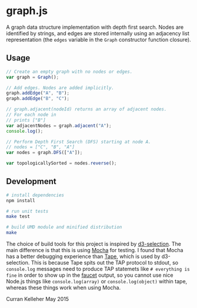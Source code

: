 # graph.js

A graph data structure implementation with depth first search. Nodes are identified by strings, and edges are stored internally using an adjacency list representation (the `edges` variable in the `Graph` constructor function closure).

## Usage

```javascript
// Create an empty graph with no nodes or edges.
var graph = Graph();

// Add edges. Nodes are added implicitly.
graph.addEdge("A", "B");
graph.addEdge("B", "C");

// graph.adjacent(nodeId) returns an array of adjacent nodes.
// For each node in 
// prints ["B"]
var adjacentNodes = graph.adjacent("A");
console.log();

// Perform Depth First Search (DFS) starting at node A.
// nodes = ["C", "B", "A"]
var nodes = graph.DFS(["A"]);

var topologicallySorted = nodes.reverse();
```

## Development

```bash
# install dependencies
npm install

# run unit tests
make test

# build UMD module and minified distribution
make
```

The choice of build tools for this project is inspired by [d3-selection](https://github.com/d3/d3-selection). The main difference is that this is using [Mocha](http://mochajs.org/) for testing. I found that Mocha has a better debugging experience than [Tape](https://npmjs.org/package/tape), which is used by d3-selection. This is because Tape spits out the TAP protocol to stdout, so `console.log` messages need to produce TAP statemets like `# everything is fine` in order to show up in the [faucet](https://www.npmjs.com/package/faucet) output, so you cannot use nice Node.js things like `console.log(array)` or `console.log(object)` within tape, whereas these things work when using Mocha.

Curran Kelleher May 2015

